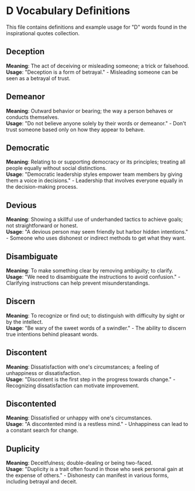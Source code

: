# D Vocabulary Definitions

This file contains definitions and example usage for "D" words found in the inspirational quotes collection.

## Deception

**Meaning**: The act of deceiving or misleading someone; a trick or falsehood.
**Usage**: "Deception is a form of betrayal." - Misleading someone can be seen as a betrayal of trust.

## Demeanor

**Meaning**: Outward behavior or bearing; the way a person behaves or conducts themselves.  
**Usage**: "Do not believe anyone solely by their words or demeanor." - Don't trust someone based only on how they appear to behave.

## Democratic

**Meaning**: Relating to or supporting democracy or its principles; treating all people equally without social distinctions.  
**Usage**: "Democratic leadership styles empower team members by giving them a voice in decisions." - Leadership that involves everyone equally in the decision-making process.

## Devious

**Meaning**: Showing a skillful use of underhanded tactics to achieve goals; not straightforward or honest.  
**Usage**: "A devious person may seem friendly but harbor hidden intentions." - Someone who uses dishonest or indirect methods to get what they want.

## Disambiguate

**Meaning**: To make something clear by removing ambiguity; to clarify.  
**Usage**: "We need to disambiguate the instructions to avoid confusion." - Clarifying instructions can help prevent misunderstandings.

## Discern

**Meaning**: To recognize or find out; to distinguish with difficulty by sight or by the intellect.  
**Usage**: "Be wary of the sweet words of a swindler." - The ability to discern true intentions behind pleasant words.

## Discontent

**Meaning**: Dissatisfaction with one's circumstances; a feeling of unhappiness or dissatisfaction.  
**Usage**: "Discontent is the first step in the progress towards change." - Recognizing dissatisfaction can motivate improvement.

## Discontented

**Meaning**: Dissatisfied or unhappy with one's circumstances.  
**Usage**: "A discontented mind is a restless mind." - Unhappiness can lead to a constant search for change.

## Duplicity

**Meaning**: Deceitfulness; double-dealing or being two-faced.  
**Usage**: "Duplicity is a trait often found in those who seek personal gain at the expense of others." - Dishonesty can manifest in various forms, including betrayal and deceit.
